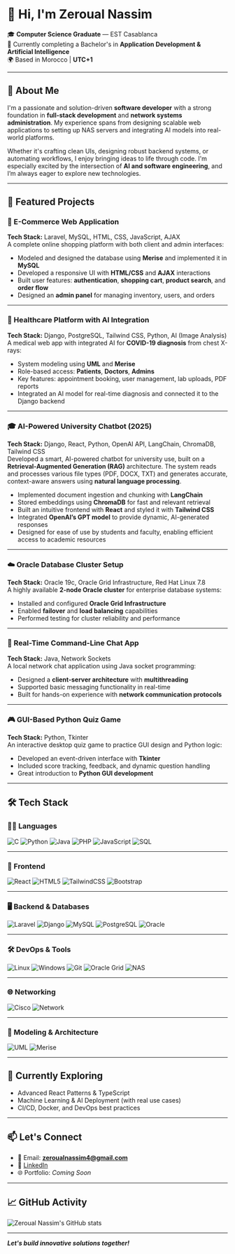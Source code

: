 # 👋 Hi, I'm Zeroual Nassim

🎓 **Computer Science Graduate** — EST Casablanca  
📘 Currently completing a Bachelor's in **Application Development & Artificial Intelligence**  
🌍 Based in Morocco | **UTC+1**

---

## 💼 About Me

I'm a passionate and solution-driven **software developer** with a strong foundation in **full-stack development** and **network systems administration**. My experience spans from designing scalable web applications to setting up NAS servers and integrating AI models into real-world platforms.

Whether it's crafting clean UIs, designing robust backend systems, or automating workflows, I enjoy bringing ideas to life through code. I'm especially excited by the intersection of **AI and software engineering**, and I’m always eager to explore new technologies.

---

## 🚀 Featured Projects

### 🛒 E-Commerce Web Application  
**Tech Stack:** Laravel, MySQL, HTML, CSS, JavaScript, AJAX  
A complete online shopping platform with both client and admin interfaces:  
- Modeled and designed the database using **Merise** and implemented it in **MySQL**  
- Developed a responsive UI with **HTML/CSS** and **AJAX** interactions  
- Built user features: **authentication**, **shopping cart**, **product search**, and **order flow**  
- Designed an **admin panel** for managing inventory, users, and orders  

---

### 🏥 Healthcare Platform with AI Integration  
**Tech Stack:** Django, PostgreSQL, Tailwind CSS, Python, AI (Image Analysis)  
A medical web app with integrated AI for **COVID-19 diagnosis** from chest X-rays:  
- System modeling using **UML** and **Merise**  
- Role-based access: **Patients**, **Doctors**, **Admins**  
- Key features: appointment booking, user management, lab uploads, PDF reports  
- Integrated an AI model for real-time diagnosis and connected it to the Django backend  

---

### 🎓 AI-Powered University Chatbot (2025)  
**Tech Stack:** Django, React, Python, OpenAI API, LangChain, ChromaDB, Tailwind CSS  
Developed a smart, AI-powered chatbot for university use, built on a **Retrieval-Augmented Generation (RAG)** architecture. The system reads and processes various file types (PDF, DOCX, TXT) and generates accurate, context-aware answers using **natural language processing**.  
- Implemented document ingestion and chunking with **LangChain**  
- Stored embeddings using **ChromaDB** for fast and relevant retrieval  
- Built an intuitive frontend with **React** and styled it with **Tailwind CSS**  
- Integrated **OpenAI’s GPT model** to provide dynamic, AI-generated responses  
- Designed for ease of use by students and faculty, enabling efficient access to academic resources

---

### ☁️ Oracle Database Cluster Setup  
**Tech Stack:** Oracle 19c, Oracle Grid Infrastructure, Red Hat Linux 7.8  
A highly available **2-node Oracle cluster** for enterprise database systems:  
- Installed and configured **Oracle Grid Infrastructure**  
- Enabled **failover** and **load balancing** capabilities  
- Performed testing for cluster reliability and performance  

---

### 💬 Real-Time Command-Line Chat App  
**Tech Stack:** Java, Network Sockets  
A local network chat application using Java socket programming:  
- Designed a **client-server architecture** with **multithreading**  
- Supported basic messaging functionality in real-time  
- Built for hands-on experience with **network communication protocols**  

---

### 🎮 GUI-Based Python Quiz Game  
**Tech Stack:** Python, Tkinter  
An interactive desktop quiz game to practice GUI design and Python logic:  
- Developed an event-driven interface with **Tkinter**  
- Included score tracking, feedback, and dynamic question handling  
- Great introduction to **Python GUI development**  

---

## 🛠️ Tech Stack

### 🧑‍💻 Languages  
![C](https://img.shields.io/badge/C-00599C?style=for-the-badge&logo=c&logoColor=white)
![Python](https://img.shields.io/badge/Python-3776AB?style=for-the-badge&logo=python&logoColor=white)
![Java](https://img.shields.io/badge/Java-ED8B00?style=for-the-badge&logo=openjdk&logoColor=white)
![PHP](https://img.shields.io/badge/PHP-777BB4?style=for-the-badge&logo=php&logoColor=white)
![JavaScript](https://img.shields.io/badge/JavaScript-F7DF1E?style=for-the-badge&logo=javascript&logoColor=black)
![SQL](https://img.shields.io/badge/SQL-336791?style=for-the-badge&logo=postgresql&logoColor=white)

---

### 🎨 Frontend  
![React](https://img.shields.io/badge/React-20232A?style=for-the-badge&logo=react&logoColor=61DAFB)
![HTML5](https://img.shields.io/badge/HTML5-E34F26?style=for-the-badge&logo=html5&logoColor=white)
![TailwindCSS](https://img.shields.io/badge/Tailwind_CSS-06B6D4?style=for-the-badge&logo=tailwind-css&logoColor=white)
![Bootstrap](https://img.shields.io/badge/Bootstrap-7952B3?style=for-the-badge&logo=bootstrap&logoColor=white)

---

### 🖥️ Backend & Databases  
![Laravel](https://img.shields.io/badge/Laravel-FF2D20?style=for-the-badge&logo=laravel&logoColor=white)
![Django](https://img.shields.io/badge/Django-092E20?style=for-the-badge&logo=django&logoColor=white)
![MySQL](https://img.shields.io/badge/MySQL-4479A1?style=for-the-badge&logo=mysql&logoColor=white)
![PostgreSQL](https://img.shields.io/badge/PostgreSQL-4169E1?style=for-the-badge&logo=postgresql&logoColor=white)
![Oracle](https://img.shields.io/badge/Oracle_DB-F80000?style=for-the-badge&logo=oracle&logoColor=white)

---

### 🛠️ DevOps & Tools  
![Linux](https://img.shields.io/badge/Linux-FCC624?style=for-the-badge&logo=linux&logoColor=black)
![Windows](https://img.shields.io/badge/Windows-0078D6?style=for-the-badge&logo=windows&logoColor=white)
![Git](https://img.shields.io/badge/Git-F05032?style=for-the-badge&logo=git&logoColor=white)
![Oracle Grid](https://img.shields.io/badge/Oracle_Grid-FF0000?style=for-the-badge&logo=oracle&logoColor=white)
![NAS](https://img.shields.io/badge/NAS-0078D4?style=for-the-badge&logo=server&logoColor=white)

---

### 🌐 Networking  
![Cisco](https://img.shields.io/badge/Cisco-1BA0D7?style=for-the-badge&logo=cisco&logoColor=white)
![Network](https://img.shields.io/badge/Network_Tools-000000?style=for-the-badge&logo=ethernet&logoColor=white)

---

### 🧩 Modeling & Architecture  
![UML](https://img.shields.io/badge/UML-FFFFFF?style=for-the-badge&logo=uml&logoColor=black)
![Merise](https://img.shields.io/badge/Merise-0A0A0A?style=for-the-badge&logo=data&logoColor=white)

---

## 🌱 Currently Exploring

- Advanced React Patterns & TypeScript  
- Machine Learning & AI Deployment (with real use cases)  
- CI/CD, Docker, and DevOps best practices  

---

## 📫 Let's Connect

- 📧 Email: **zeroualnassim4@gmail.com**  
- 💼 [LinkedIn](https://www.linkedin.com/in/nassim-zeroual-b6274526a/)  
- 🌐 Portfolio: *Coming Soon*

---

## 📈 GitHub Activity

![Zeroual Nassim's GitHub stats](https://github-readme-stats.vercel.app/api?username=YourGitHubUsername&show_icons=true&theme=radical)

---

_**Let's build innovative solutions together!**_
